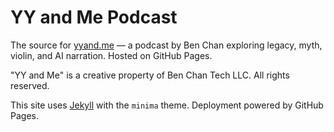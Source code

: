 # YY and Me Podcast

The source for [yyand.me](https://yyand.me) — a podcast by Ben Chan exploring legacy, myth, violin, and AI narration. Hosted on GitHub Pages.

"YY and Me" is a creative property of Ben Chan Tech LLC. All rights reserved.

This site uses [Jekyll](https://jekyllrb.com) with the `minima` theme. Deployment powered by GitHub Pages.
